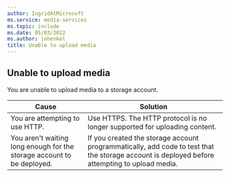 ```yaml
---
author: IngridAtMicrosoft
ms.service: media-services
ms.topic: include
ms.date: 05/03/2022
ms.author: inhenkel
title: Unable to upload media
---
```


<!-- 2204120050001942 -->

## Unable to upload media

You are unable to upload media to a storage account.

| Cause | Solution |
| ----- | -------- |
| You are attempting to use HTTP. | Use HTTPS. The HTTP protocol is no longer supported for uploading content.  |
| You aren't waiting long enough for the storage account to be deployed. | If you created the storage account programmatically, add code to test that the storage account is deployed before attempting to upload media. |
